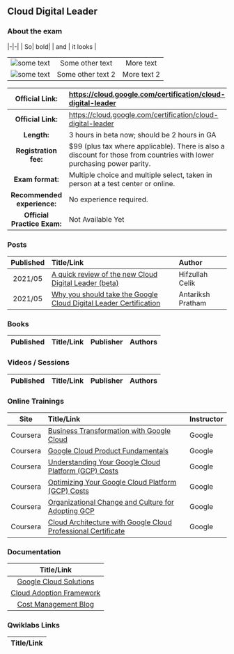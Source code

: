 ## Cloud Digital Leader

### About the exam


|-|-|
| So| bold| 
| and | it looks | 

<table align="center">
    <tr>
        <td align="center"><img src="docs/img1.png?raw=true" alt="some text"></td>
        <td align="center">Some other text</td>
        <td align="center">More text</td>
    </tr>
    <tr>
        <td align="center"><img src="docs/img2.png?raw=true" alt="some text"></td>
        <td align="center">Some other text 2</td>
        <td align="center">More text 2</td>
    </tr>
</table>

| **Official Link:** | https://cloud.google.com/certification/cloud-digital-leader |
| :---:         |     :---      |          
| **Official Link:** | https://cloud.google.com/certification/cloud-digital-leader |
| **Length:** | 3 hours in beta now; should be 2 hours in GA |
| **Registration fee:** | $99 (plus tax where applicable). There is also a discount for those from countries with lower purchasing power parity. |
| **Exam format:** | Multiple choice and multiple select, taken in person at a test center or online. |
| **Recommended experience:** | No experience required. |
| **Official Practice Exam:** | Not Available Yet |

### Posts
| Published | Title/Link | Author |
| :---:         |     :---      |          :--- |
| 2021/05 | [A quick review of the new Cloud Digital Leader (beta)](https://www.linkedin.com/pulse/quick-review-new-cloud-digital-leader-beta-exam-hifzullah-celik/) | Hifzullah Celik |
| 2021/05 | [Why you should take the Google Cloud Digital Leader Certification](https://medium.com/@APratham/why-you-should-take-the-google-cloud-digital-leader-certification-8788ddaeff08) | Antariksh Pratham |

### Books
| Published | Title/Link | Publisher | Authors |
| :---:         |     :---     |     :---       |          :--- |

### Videos / Sessions
| Published | Title/Link | Publisher | Authors |
| :---:         |     :---     |     :---       |          :--- |

### Online Trainings
| Site | Title/Link | Instructor |
| :---:         |     :---      |          :--- |
| Coursera | [Business Transformation with Google Cloud](https://www.coursera.org/learn/business-transformation-google-cloud) | Google |
| Coursera | [Google Cloud Product Fundamentals](https://www.coursera.org/learn/google-cloud-product-fundamentals) | Google |
| Coursera | [Understanding Your Google Cloud Platform (GCP) Costs](https://www.coursera.org/learn/gcp-cost-management#syllabus) | Google |
| Coursera | [Optimizing Your Google Cloud Platform (GCP) Costs](https://www.coursera.org/learn/gcp-cost-optimization#syllabus) | Google |
| Coursera | [Organizational Change and Culture for Adopting GCP](https://www.coursera.org/specializations/organizational-change-and-culture-for-adopting-google-cloud) | Google |
| Coursera | [Cloud Architecture with Google Cloud Professional Certificate](https://www.coursera.org/professional-certificates/gcp-cloud-architect) | Google |


### Documentation
|  Title/Link |
| :---:         |
| [Google Cloud Solutions](https://cloud.google.com/solutions) |
| [Cloud Adoption Framework](https://cloud.google.com/adoption-framework) ||
| [Cost Management Blog](https://cloud.google.com/blog/topics/cost-management) |

### Qwiklabs Links
|  Title/Link  |
| :---:         |
